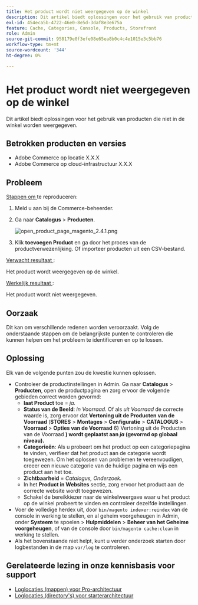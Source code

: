 ```yaml
---
title: Het product wordt niet weergegeven op de winkel
description: Dit artikel biedt oplossingen voor het gebruik van producten die niet in de winkel worden weergegeven.
exl-id: 454eca5b-4722-46e0-8e5d-3daf8e3e675a
feature: Cache, Categories, Console, Products, Storefront
role: Admin
source-git-commit: 958179e0f3efe08e65ea8b0c4c4e1015e3c5bb76
workflow-type: tm+mt
source-wordcount: '344'
ht-degree: 0%

---
```


# Het product wordt niet weergegeven op de winkel

Dit artikel biedt oplossingen voor het gebruik van producten die niet in de winkel worden weergegeven.

## Betrokken producten en versies

* Adobe Commerce op locatie X.X.X
* Adobe Commerce op cloud-infrastructuur X.X.X

## Probleem

<u> Stappen om </u> te reproduceren:

1. Meld u aan bij de Commerce-beheerder.
1. Ga naar **Catalogus** > **Producten**.

   ![ open_product_page_magento_2.4.1.png ](assets/open_product_page_magento_2.4.1.png)

1. Klik **toevoegen Product** en ga door het proces van de productverwezenlijking. Of importeer producten uit een CSV-bestand.

<u> Verwacht resultaat </u>:

Het product wordt weergegeven op de winkel.

<u> Werkelijk resultaat </u>:

Het product wordt niet weergegeven.

## Oorzaak

Dit kan om verschillende redenen worden veroorzaakt. Volg de onderstaande stappen om de belangrijkste punten te controleren die kunnen helpen om het probleem te identificeren en op te lossen.

## Oplossing

Elk van de volgende punten zou de kwestie kunnen oplossen.

* Controleer de productinstellingen in Admin. Ga naar **Catalogus** > **Producten**, open de productpagina en zorg ervoor de volgende gebieden correct worden gevormd:
   * **laat Product** toe = *ja.*
   * **Status van de Beeld**: *in Voorraad*. Of als *uit Voorraad* de correcte waarde is, zorg ervoor dat **Vertoning uit de Producten van de Voorraad** (**STORES** > **Montages** > **Configuratie** > **CATALOGUS** > **Voorraad** > **Opties van de Voorraad** 6} Vertoning uit de Producten van de Voorraad **) wordt geplaatst aan *ja* (gevormd op globaal niveau).**
   * **Categorieën**: Als u probeert om het product op een categoriepagina te vinden, verifieer dat het product aan de categorie wordt toegewezen. Om het oplossen van problemen te vereenvoudigen, creeer een nieuwe categorie van de huidige pagina en wijs een product aan het toe.
   * **Zichtbaarheid** = *Catalogus, Onderzoek.*
   * In het **Product in Websites** sectie, zorg ervoor het product aan de correcte website wordt toegewezen.
   * Schakel de bereikkiezer naar de winkelweergave waar u het product op de winkel probeert te vinden en controleer dezelfde instellingen.
* Voer de volledige herdex uit, door `bin/magento indexer:reindex` van de console in werking te stellen, en al geheim voorgeheugen in Admin, onder **Systeem** te spoelen > **Hulpmiddelen** > **Beheer van het Geheime voorgeheugen**, of van de console door `bin/magento cache:clean` in werking te stellen.
* Als het bovenstaande niet helpt, kunt u verder onderzoek starten door logbestanden in de map `var/log` te controleren.

## Gerelateerde lezing in onze kennisbasis voor support

* [Loglocaties (mappen) voor Pro-architectuur](/help/how-to/general/log-locations-directories-for-pro-plan-integration-staging-production.md)
* [Loglocaties (directory&#39;s) voor starterarchitectuur](/help/how-to/general/log-locations-directories-for-starter-plan.md)
